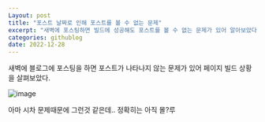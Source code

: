 ```yaml
--- 
Layout: post 
title: "포스트 날짜로 인해 포스트를 볼 수 없는 문제" 
excerpt: "새벽에 포스팅하면 빌드에 성공해도 포스트를 볼 수 없는 문제가 있어 알아보았다." 
categories: githublog
date: 2022-12-28
--- 
```


새벽에 블로그에 포스팅을 하면 포스트가 나타나지 않는 문제가 있어 페이지 빌드 상황을 살펴보았다.  

![image](https://user-images.githubusercontent.com/119291883/209724469-364e3c79-5db3-43a5-97d2-dc49d2e43732.png)

아마 시차 문제때문에 그런것 같은데.. 정확히는 아직 몰?루  

